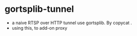 
# gortsplib-tunnel
- a naive RTSP over HTTP tunnel use gortsplib. By copycat .
- using this, to add-on proxy
  